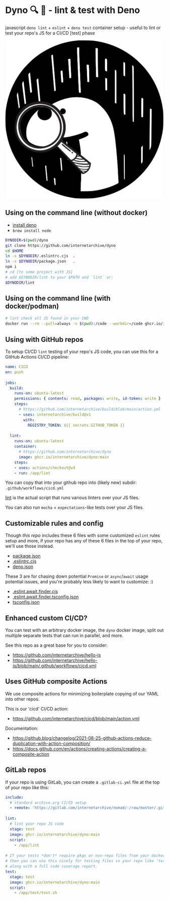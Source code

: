 # Dyno 🔍 🦕 - lint & test with Deno

javascript `deno lint` + `eslint` + `deno test` container setup - useful to lint or test your repo's JS for a CI/CD [test] phase

![Dino Inspecting](dyno.jpg)


## Using on the command line (without docker)
- [install deno](https://docs.deno.com/runtime/manual/getting_started/installation)
- `brew install node`
```sh
DYNODIR=$(pwd)/dyno
git clone https://github.com/internetarchive/dyno
cd $HOME
ln -s $DYNODIR/.eslintrc.cjs  .
ln -s $DYNODIR/package.json   .
npm i
# cd [to some project with JS]
# add $DYNODIR/lint to your $PATH and `lint` or:
$DYNODIR/lint
```

## Using on the command line (with docker/podman)
```bash
# lint check all JS found in your CWD
docker run --rm --pull=always -v $(pwd):/code --workdir=/code ghcr.io/internetarchive/dyno:main
```


## Using with GitHub repos
To setup CI/CD `lint` testing of your repo's JS code,
you can use this for a GitHub Actions CI/CD pipeline:
```yml
name: CICD
on: push

jobs:
  build:
    runs-on: ubuntu-latest
    permissions: { contents: read, packages: write, id-token: write }
    steps:
      # https://github.com/internetarchive/build/blob/main/action.yml
      - uses: internetarchive/build@v1
        with:
          REGISTRY_TOKEN: ${{ secrets.GITHUB_TOKEN }}

  lint:
    runs-on: ubuntu-latest
    container:
      # https://github.com/internetarchive/dyno
      image: ghcr.io/internetarchive/dyno:main
    steps:
    - uses: actions/checkout@v4
    - run: /app/lint
```

You can copy that into your github repo into (likely new) subdir: `.github/workflows/cicd.yml`

[lint](lint) is the actual script that runs various linters over your JS files.

You can also run `mocha` + `expectations`-like tests over your JS files.


## Customizable rules and config
Though _this repo_ includes these 6 files with some customized `eslint` rules setup and more,
if your repo has any of these 6 files in the top of your repo, we'll use those instead.

- [package.json](package.json)
- [.eslintrc.cjs](.eslintrc.cjs)
- [deno.json](deno.json)

These 3 are for chasing down potential `Promise` or `async`/`await` usage potential issues, and you're probably less likely to want to customize: :)

- [.eslint.await.finder.cjs](.eslint.await.finder.cjs)
- [.eslint.await.finder.tsconfig.json](.eslint.await.finder.tsconfig.json)
- [tsconfig.json](tsconfig.json)


## Enhanced custom CI/CD?
You can test with an arbitrary docker image, the `dyno` docker image, split out multiple separate tests that can run in parallel, and more.

See this repo as a great base for you to consider:
- https://github.com/internetarchive/hello-js
- https://github.com/internetarchive/hello-js/blob/main/.github/workflows/cicd.yml


## Uses GitHub composite Actions
We use composite actions for minimizing boilerplate copying of our YAML into other repos.

This is our 'cicd' CI/CD action:
- https://github.com/internetarchive/cicd/blob/main/action.yml

Documentation:
- https://github.blog/changelog/2021-08-25-github-actions-reduce-duplication-with-action-composition/
- https://docs.github.com/en/actions/creating-actions/creating-a-composite-action


## GitLab repos
If your repo is using GitLab, you can create a `.gitlab-ci.yml` file at the top of your repo like this:
```yml
include:
  # standard archive.org CI/CD setup
  - remote: 'https://gitlab.com/internetarchive/nomad/-/raw/master/.gitlab-ci.yml'

lint:
  # lint your repo JS code
  stage: test
  image: ghcr.io/internetarchive/dyno:main
  script:
    - /app/lint

# If your tests *don't* require pkgs or non-repo files from your docker build image,
# then you can use this nicely for testing files in your repo like 'test/something.test.js'
# along with a full code coverage report.
test:
  stage: test
  image: ghcr.io/internetarchive/dyno:main
  script:
    - /app/test/test.sh
```
